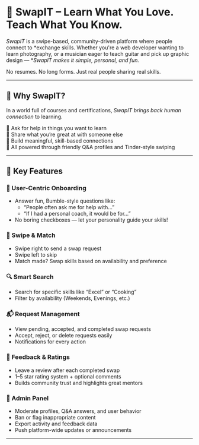 # 🔁 SwapIT – Learn What You Love. Teach What You Know.

*SwapIT* is a swipe-based, community-driven platform where people connect to *exchange skills. Whether you're a web developer wanting to learn photography, or a musician eager to teach guitar and pick up graphic design — **SwapIT makes it simple, personal, and fun.*

No resumes. No long forms. Just real people sharing real skills.

---

## 🚀 Why SwapIT?

In a world full of courses and certifications, *SwapIT brings back human connection* to learning.

🔹 Ask for help in things you want to learn  
🔹 Share what you’re great at with someone else  
🔹 Build meaningful, skill-based connections  
🔹 All powered through friendly Q&A profiles and Tinder-style swiping

---

## 🧩 Key Features

### 👥 User-Centric Onboarding
- Answer fun, Bumble-style questions like:
  - “People often ask me for help with…”
  - “If I had a personal coach, it would be for…”
- No boring checkboxes — let your personality guide your skills!

### 🔄 Swipe & Match
- Swipe right to send a swap request
- Swipe left to skip
- Match made? Swap skills based on availability and preference

### 🔍 Smart Search
- Search for specific skills like “Excel” or “Cooking”
- Filter by availability (Weekends, Evenings, etc.)

### 📬 Request Management
- View pending, accepted, and completed swap requests
- Accept, reject, or delete requests easily
- Notifications for every action

### 🌟 Feedback & Ratings
- Leave a review after each completed swap
- 1–5 star rating system + optional comments
- Builds community trust and highlights great mentors

### 🔧 Admin Panel
- Moderate profiles, Q&A answers, and user behavior
- Ban or flag inappropriate content
- Export activity and feedback data
- Push platform-wide updates or announcements

---
